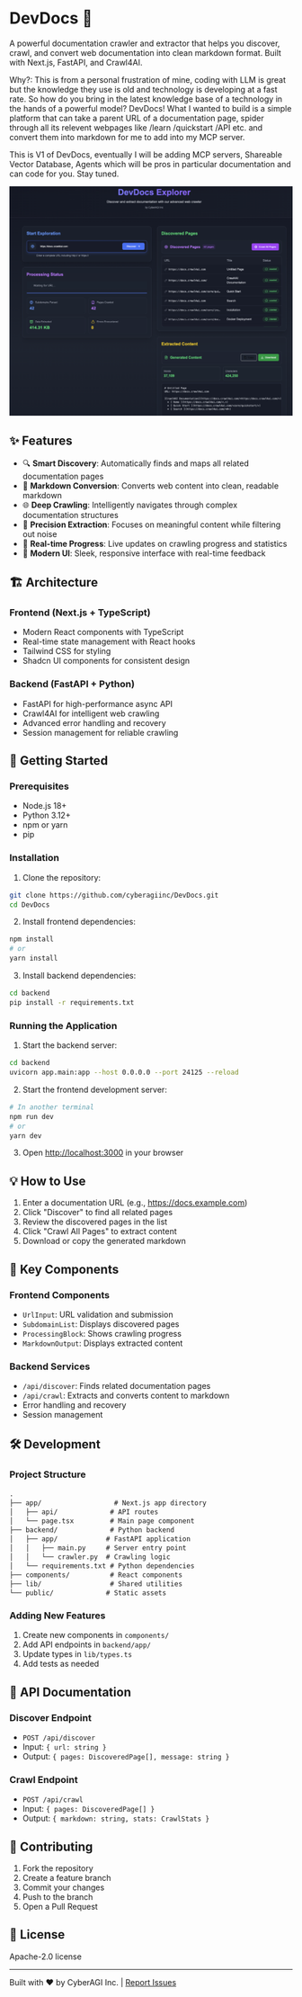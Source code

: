 # DevDocs 🚀

A powerful documentation crawler and extractor that helps you discover, crawl, and convert web documentation into clean markdown format. Built with Next.js, FastAPI, and Crawl4AI.

Why?: This is from a personal frustration of mine, coding with LLM is great but the knowledge they use is old and technology is developing at a fast rate. So how do you bring in the latest knowledge base of a technology in the hands of a powerful model? DevDocs!
What I wanted to build is a simple platform that can take a parent URL of a documentation page, spider through all its relevent webpages like /learn /quickstart /API etc. and convert them into markdown for me to add into my MCP server. 

This is V1 of DevDocs, eventually I will be adding MCP servers, Shareable Vector Database, Agents which will be pros in particular documentation and can code for you. 
Stay tuned. 


![alt text](image.png)
## ✨ Features

- 🔍 **Smart Discovery**: Automatically finds and maps all related documentation pages
- 📝 **Markdown Conversion**: Converts web content into clean, readable markdown
- 🌐 **Deep Crawling**: Intelligently navigates through complex documentation structures
- 🎯 **Precision Extraction**: Focuses on meaningful content while filtering out noise
- 🚄 **Real-time Progress**: Live updates on crawling progress and statistics
- 💫 **Modern UI**: Sleek, responsive interface with real-time feedback

## 🏗️ Architecture

### Frontend (Next.js + TypeScript)
- Modern React components with TypeScript
- Real-time state management with React hooks
- Tailwind CSS for styling
- Shadcn UI components for consistent design

### Backend (FastAPI + Python)
- FastAPI for high-performance async API
- Crawl4AI for intelligent web crawling
- Advanced error handling and recovery
- Session management for reliable crawling

## 🚀 Getting Started

### Prerequisites
- Node.js 18+
- Python 3.12+
- npm or yarn
- pip

### Installation

1. Clone the repository:
```bash
git clone https://github.com/cyberagiinc/DevDocs.git
cd DevDocs
```

2. Install frontend dependencies:
```bash
npm install
# or
yarn install
```

3. Install backend dependencies:
```bash
cd backend
pip install -r requirements.txt
```

### Running the Application

1. Start the backend server:
```bash
cd backend
uvicorn app.main:app --host 0.0.0.0 --port 24125 --reload
```

2. Start the frontend development server:
```bash
# In another terminal
npm run dev
# or
yarn dev
```

3. Open [http://localhost:3000](http://localhost:3000) in your browser

## 💡 How to Use

1. Enter a documentation URL (e.g., https://docs.example.com)
2. Click "Discover" to find all related pages
3. Review the discovered pages in the list
4. Click "Crawl All Pages" to extract content
5. Download or copy the generated markdown

## 🧩 Key Components

### Frontend Components
- `UrlInput`: URL validation and submission
- `SubdomainList`: Displays discovered pages
- `ProcessingBlock`: Shows crawling progress
- `MarkdownOutput`: Displays extracted content

### Backend Services
- `/api/discover`: Finds related documentation pages
- `/api/crawl`: Extracts and converts content to markdown
- Error handling and recovery
- Session management

## 🛠️ Development

### Project Structure
```
.
├── app/                  # Next.js app directory
│   ├── api/             # API routes
│   └── page.tsx         # Main page component
├── backend/             # Python backend
│   ├── app/            # FastAPI application
│   │   ├── main.py     # Server entry point
│   │   └── crawler.py  # Crawling logic
│   └── requirements.txt # Python dependencies
├── components/          # React components
├── lib/                 # Shared utilities
└── public/             # Static assets
```

### Adding New Features
1. Create new components in `components/`
2. Add API endpoints in `backend/app/`
3. Update types in `lib/types.ts`
4. Add tests as needed

## 📝 API Documentation

### Discover Endpoint
- `POST /api/discover`
- Input: `{ url: string }`
- Output: `{ pages: DiscoveredPage[], message: string }`

### Crawl Endpoint
- `POST /api/crawl`
- Input: `{ pages: DiscoveredPage[] }`
- Output: `{ markdown: string, stats: CrawlStats }`

## 🤝 Contributing

1. Fork the repository
2. Create a feature branch
3. Commit your changes
4. Push to the branch
5. Open a Pull Request

## 📄 License

Apache-2.0 license

---

Built with ❤️ by CyberAGI Inc. | [Report Issues](https://github.com/yourusername/DevDocs/issues)
